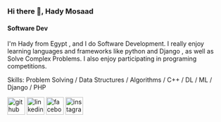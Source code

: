 ### Hi there 👋, Hady Mosaad
#### Software Dev 
I'm Hady from Egypt , and I do Software Development. I really enjoy learning languages and frameworks like python and Django , as well as Solve Complex Problems. I also enjoy participating in programing competitions.

Skills: Problem Solving / Data Structures / Algorithms  / C++ / DL / ML /  Django / PHP 



[<img src='https://cdn.jsdelivr.net/npm/simple-icons@3.0.1/icons/github.svg' alt='github' height='40'>](https://github.com/https://github.com/HadyMosaad)  [<img src='https://cdn.jsdelivr.net/npm/simple-icons@3.0.1/icons/linkedin.svg' alt='linkedin' height='40'>](https://www.linkedin.com/in/https://www.linkedin.com/in/hadymosaad1//)  [<img src='https://cdn.jsdelivr.net/npm/simple-icons@3.0.1/icons/facebook.svg' alt='facebook' height='40'>](https://www.facebook.com/https://www.facebook.com/profile.php?id=100081508398312)  [<img src='https://cdn.jsdelivr.net/npm/simple-icons@3.0.1/icons/instagram.svg' alt='instagram' height='40'>](https://www.instagram.com/https://www.instagram.com/hadymosaad1//)  

